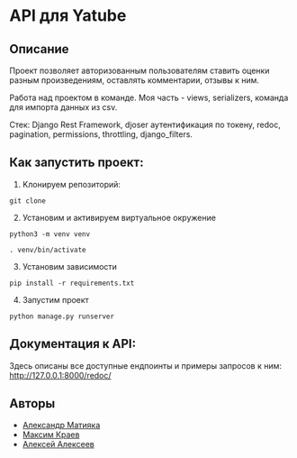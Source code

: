# API для Yatube

## Описание
Проект позволяет авторизованным пользователям ставить оценки разным произведениям, оставлять комментарии, отзывы к ним.

Работа над проектом в команде. Моя часть - views, serializers, команда для импорта данных из csv.

Стек: Django Rest Framework, djoser аутентификация по токену, redoc, pagination, permissions, throttling, django_filters.

## Как запустить проект:

1. Kлонируем репозиторий:
```
git clone 
```

2. Установим и активируем виртуальное окружение
```
python3 -m venv venv
```
```
. venv/bin/activate
```

3. Установим зависимости
```
pip install -r requirements.txt
```

4. Запустим проект
```
python manage.py runserver
```

## Документация к API:
Здесь описаны все доступные ендпоинты и примеры запросов к ним:
http://127.0.0.1:8000/redoc/

## Авторы
- [Александр Матияка](https://github.com/alexsevv)
- [Максим Краев](https://github.com/loony-m)
- [Алексей Алексеев](https://github.com/Litandepython)
